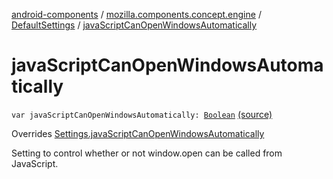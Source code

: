 [android-components](../../index.md) / [mozilla.components.concept.engine](../index.md) / [DefaultSettings](index.md) / [javaScriptCanOpenWindowsAutomatically](./java-script-can-open-windows-automatically.md)

# javaScriptCanOpenWindowsAutomatically

`var javaScriptCanOpenWindowsAutomatically: `[`Boolean`](https://kotlinlang.org/api/latest/jvm/stdlib/kotlin/-boolean/index.html) [(source)](https://github.com/mozilla-mobile/android-components/blob/master/components/concept/engine/src/main/java/mozilla/components/concept/engine/Settings.kt#L193)

Overrides [Settings.javaScriptCanOpenWindowsAutomatically](../-settings/java-script-can-open-windows-automatically.md)

Setting to control whether or not window.open can be called from JavaScript.

